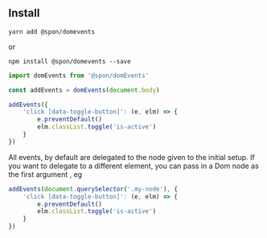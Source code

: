 ## Install

`yarn add @spon/domevents`

or

`npm install @spon/domevents --save`

```javascript
import domEvents from '@spon/domEvents'

const addEvents = domEvents(document.body)

addEvents({
	'click [data-toggle-button]': (e, elm) => {
		e.preventDefault()
		elm.classList.toggle('is-active')
	}
})
```

All events, by default are delegated to the node given to the initial setup. If you want to delegate to a different element, you can pass in a Dom node as the first argument , eg

```javascript
addEvents(document.querySelector('.my-node'), {
	'click [data-toggle-button]': (e, elm) => {
		e.preventDefault()
		elm.classList.toggle('is-active')
	}
})
```
